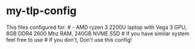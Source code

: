 # my-tlp-config
This files configured for: # - AMD ryzen 3 2200U laptop with Vega 3 GPU, 8GB DDR4 2600 Mhz RAM, 240GB NVME SSD # If you have similar system feel free to use # If you don't, Don't use this config!
